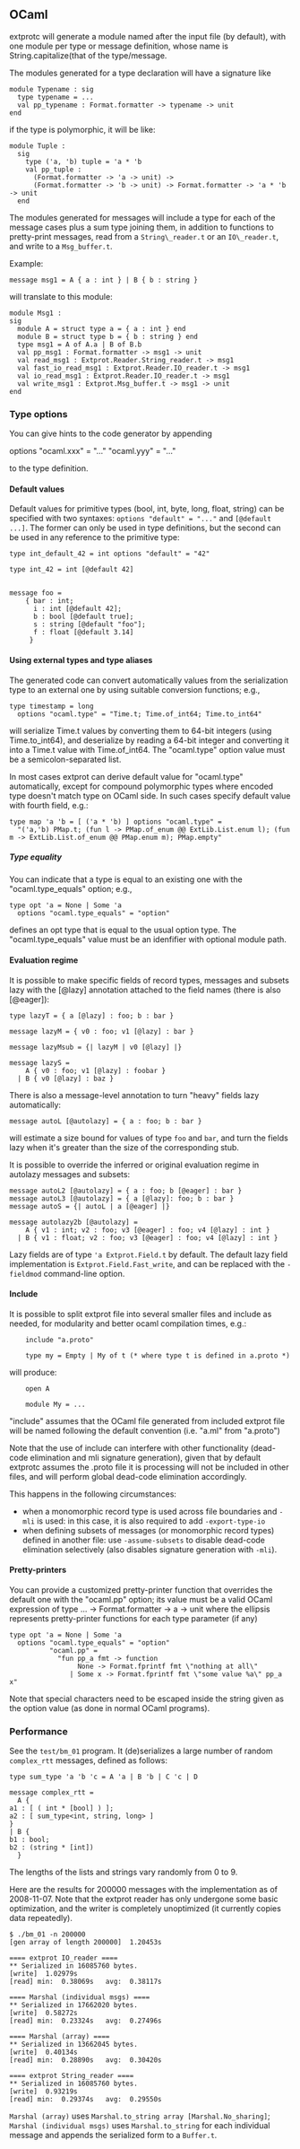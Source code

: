 
## OCaml

extprotc will generate a module named after the input file (by default), with
one module per type or message definition, whose name is
String.capitalize(that of the type/message.

The modules generated for a type declaration will have a signature like

    module Typename : sig
      type typename = ...
      val pp_typename : Format.formatter -> typename -> unit
    end

if the type is polymorphic, it will be like:

    module Tuple :
      sig
        type ('a, 'b) tuple = 'a * 'b
        val pp_tuple :
          (Format.formatter -> 'a -> unit) ->
          (Format.formatter -> 'b -> unit) -> Format.formatter -> 'a * 'b -> unit
      end

The modules generated for messages will include a type for each of the message
cases plus a sum type joining them, in addition to functions to pretty-print
messages, read from a `String\_reader.t` or an `IO\_reader.t`, and write to a
`Msg_buffer.t`.

Example:

    message msg1 = A { a : int } | B { b : string }

will translate to this module:

    module Msg1 :
    sig
      module A = struct type a = { a : int } end
      module B = struct type b = { b : string } end
      type msg1 = A of A.a | B of B.b
      val pp_msg1 : Format.formatter -> msg1 -> unit
      val read_msg1 : Extprot.Reader.String_reader.t -> msg1
      val fast_io_read_msg1 : Extprot.Reader.IO_reader.t -> msg1
      val io_read_msg1 : Extprot.Reader.IO_reader.t -> msg1
      val write_msg1 : Extprot.Msg_buffer.t -> msg1 -> unit
    end

### Type options

You can give hints to the code generator by appending

   options "ocaml.xxx" = "..."
           "ocaml.yyy" = "..."

to the type definition.

#### Default values

Default values for primitive types (bool, int, byte, long, float, string)
can be specified with two syntaxes: `options "default" = "..."` and
`[@default ...]`. The former can only be used in type definitions, but the
second can be used in any reference to the primitive type:

    type int_default_42 = int options "default" = "42"

    type int_42 = int [@default 42]


    message foo =
        { bar : int;
          i : int [@default 42];
          b : bool [@default true];
          s : string [@default "foo"];
          f : float [@default 3.14]
         }

#### Using external types and type aliases

The generated code can convert automatically values from the serialization
type to an external one by using suitable conversion functions; e.g.,

    type timestamp = long
      options "ocaml.type" = "Time.t; Time.of_int64; Time.to_int64"

will serialize Time.t values by converting them to 64-bit integers
(using Time.to_int64), and deserialize by reading a 64-bit integer and
converting it into a Time.t value with Time.of_int64. The "ocaml.type" option
value must be a semicolon-separated list.

In most cases extprot can derive default value for "ocaml.type" automatically,
except for compound polymorphic types where encoded type doesn't match type on
OCaml side. In such cases specify default value with fourth field, e.g.:

    type map 'a 'b = [ ('a * 'b) ] options "ocaml.type" =
      "('a,'b) PMap.t; (fun l -> PMap.of_enum @@ ExtLib.List.enum l); (fun m -> ExtLib.List.of_enum @@ PMap.enum m); PMap.empty"

##### Type equality

You can indicate that a type is equal to an existing one with the
"ocaml.type_equals" option; e.g.,


    type opt 'a = None | Some 'a
      options "ocaml.type_equals" = "option"

defines an opt type that is equal to the usual option type. The
"ocaml.type_equals" value must be an idenfifier with optional module path.

#### Evaluation regime

It is possible to make specific fields of record types, messages and
subsets lazy with the [@lazy] annotation attached to the field names (there is
also [@eager]):

    type lazyT = { a [@lazy] : foo; b : bar }

    message lazyM = { v0 : foo; v1 [@lazy] : bar }

    message lazyMsub = {| lazyM | v0 [@lazy] |}

    message lazyS =
        A { v0 : foo; v1 [@lazy] : foobar }
      | B { v0 [@lazy] : baz }

There is also a message-level annotation to turn "heavy" fields lazy
automatically:

    message autoL [@autolazy] = { a : foo; b : bar }

will estimate a size bound for values of type `foo` and `bar`, and turn the
fields lazy when it's greater than the size of the corresponding stub.

It is possible to override the inferred or original evaluation regime in
autolazy messages and subsets:

    message autoL2 [@autolazy] = { a : foo; b [@eager] : bar }
    message autoL3 [@autolazy] = { a [@lazy]: foo; b : bar }
    message autoS = {| autoL | a [@eager] |}
    
    message autolazy2b [@autolazy] =
        A { v1 : int; v2 : foo; v3 [@eager] : foo; v4 [@lazy] : int }
      | B { v1 : float; v2 : foo; v3 [@eager] : foo; v4 [@lazy] : int }

Lazy fields are of type `'a Extprot.Field.t` by default. The default lazy
field implementation is `Extprot.Field.Fast_write`, and can be replaced
with the `-fieldmod` command-line option.

#### Include

It is possible to split extprot file into several smaller files and include as needed,
for modularity and better ocaml compilation times, e.g.:

		include "a.proto"

		type my = Empty | My of t (* where type t is defined in a.proto *)

will produce:

		open A

		module My = ...

"include" assumes that the OCaml file generated from included extprot file
will be named following the default convention (i.e. "a.ml" from "a.proto")

Note that the use of include can interfere with other functionality (dead-code
elimination and mli signature generation), given that by default extprotc
assumes the .proto file it is processing will not be included in other files,
and will perform global dead-code elimination accordingly.

This happens in the following circumstances:

* when a monomorphic record type is used across file boundaries
  and `-mli` is used: in this case, it is also required to add
  `-export-type-io`
* when defining subsets of messages (or monomorphic record types) defined
  in another file: use `-assume-subsets` to disable dead-code elimination
  selectively (also disables signature generation with `-mli`).

#### Pretty-printers

You can provide a customized pretty-printer function that overrides the
default one with the "ocaml.pp" option; its value must be a valid
OCaml expression of type  ... -> Format.formatter -> a -> unit where
the ellipsis represents pretty-printer functions for each type parameter
(if any)

    type opt 'a = None | Some 'a
      options "ocaml.type_equals" = "option"
              "ocaml.pp" =
                "fun pp_a fmt -> function
                     None -> Format.fprintf fmt \"nothing at all\"
                   | Some x -> Format.fprintf fmt \"some value %a\" pp_a x"

Note that special characters need to be escaped inside the string given as the
option value (as done in normal OCaml programs).

### Performance

See the `test/bm_01` program.
It (de)serializes a large number of random `complex_rtt` messages, defined as
follows:

    type sum_type 'a 'b 'c = A 'a | B 'b | C 'c | D

    message complex_rtt =
      A {
	a1 : [ ( int * [bool] ) ];
	a2 : [ sum_type<int, string, long> ]
	}
    | B {
	b1 : bool;
	b2 : (string * [int])
      }

The lengths of the lists and strings vary randomly from 0 to 9.

Here are the results for 200000 messages with the implementation as of
2008-11-07. Note that the extprot reader has only undergone some basic
optimization, and the writer is completely unoptimized (it currently copies
data repeatedly).

    $ ./bm_01 -n 200000
    [gen array of length 200000]  1.20453s

    ==== extprot IO_reader ====
    ** Serialized in 16085760 bytes.
    [write]  1.02979s
    [read] min:  0.38069s   avg:  0.38117s

    ==== Marshal (individual msgs) ====
    ** Serialized in 17662020 bytes.
    [write]  0.58272s
    [read] min:  0.23324s   avg:  0.27496s

    ==== Marshal (array) ====
    ** Serialized in 13662045 bytes.
    [write]  0.40134s
    [read] min:  0.28890s   avg:  0.30420s

    ==== extprot String_reader ====
    ** Serialized in 16085760 bytes.
    [write]  0.93219s
    [read] min:  0.29374s   avg:  0.29550s

`Marshal (array)` uses `Marshal.to_string array [Marshal.No_sharing]`;
`Marshal (individual msgs)` uses `Marshal.to_string` for each individual
message and appends the serialized form to a `Buffer.t`.
